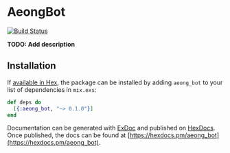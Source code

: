 # AeongBot
[![Build Status](https://travis-ci.org/perillamint/aeong_bot.svg?branch=master)](https://travis-ci.org/perillamint/aeong_bot)

**TODO: Add description**

## Installation

If [available in Hex](https://hex.pm/docs/publish), the package can be installed
by adding `aeong_bot` to your list of dependencies in `mix.exs`:

```elixir
def deps do
  [{:aeong_bot, "~> 0.1.0"}]
end
```

Documentation can be generated with [ExDoc](https://github.com/elixir-lang/ex_doc)
and published on [HexDocs](https://hexdocs.pm). Once published, the docs can
be found at [https://hexdocs.pm/aeong_bot](https://hexdocs.pm/aeong_bot).

